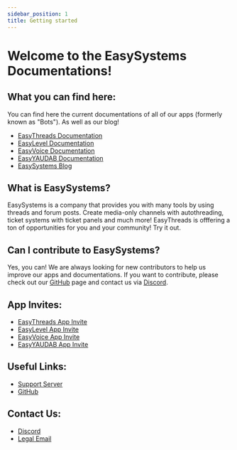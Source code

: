 ```yaml
---
sidebar_position: 1
title: Getting started
---
```


# Welcome to the EasySystems Documentations!
## What you can find here:
You can find here the current documentations of all of our apps (formerly known as \"Bots\"). As well as our blog!
- [EasyThreads Documentation](./easythreads/intro)
- [EasyLevel Documentation](./easylevel/intro)
- [EasyVoice Documentation](./easyvoice/intro)
- [EasyYAUDAB Documentation](./easyyaudab/intro)
- [EasySystems Blog](../../blog)

## What is EasySystems?
EasySystems is a company that provides you with many tools by using threads and forum posts.
Create media-only channels with autothreading, ticket systems with ticket panels and much more! EasyThreads is offfering a ton of opportunities for you and your community!
Try it out.

## Can I contribute to EasySystems?
Yes, you can! We are always looking for new contributors to help us improve our apps and documentations. If you want to contribute, please check out our [GitHub](https://github.com/Easy-Systems/documentations) page and contact us via [Discord](https://ezsys.link/support).

## App Invites:
- [EasyThreads App Invite](https://ezsys.link/threads)
- [EasyLevel App Invite](https://ezsys.link/level)
- [EasyVoice App Invite](https://ezsys.link/voice)
- [EasyYAUDAB App Invite](https://ezsys.link/yaudab)

## Useful Links:
- [Support Server](https://discord.gg/3rgReesP5Q)
- [GitHub](https://github.com/easy-systems/)

## Contact Us:
- [Discord](https://discord.gg/3rgReesP5Q)
- [Legal Email](mailto:legal@easysystems.live)
